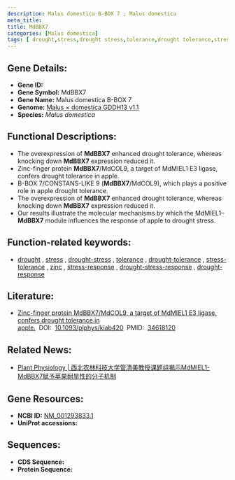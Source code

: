 ```yaml
---
description: Malus domestica B-BOX 7 ; Malus domestica
meta_title:
title: MdBBX7
categories: [Malus domestica]
tags: [ drought,stress,drought stress,tolerance,drought tolerance,stress tolerance,zinc,stress response,drought stress response,drought response ]
---
```


## Gene Details:
- **Gene ID:**	[]()
- **Gene Symbol:** MdBBX7
- **Gene Name:** Malus domestica B-BOX 7
- **Genome:** [Malus × domestica GDDH13 v1.1](https://www.rosaceae.org/species/malus/malus_x_domestica/genome_v1.0)
- **Species:** *Malus domestica*

## Functional Descriptions:
   - The overexpression of **MdBBX7** enhanced drought tolerance, whereas knocking down **MdBBX7** expression reduced it.
   - Zinc-finger protein **MdBBX7**/MdCOL9, a target of MdMIEL1 E3 ligase, confers drought tolerance in apple.
   - B-BOX 7/CONSTANS-LIKE 9 (**MdBBX7**/MdCOL9), which plays a positive role in apple drought tolerance.
   - The overexpression of **MdBBX7** enhanced drought tolerance, whereas knocking down **MdBBX7** expression reduced it.
   - Our results illustrate the molecular mechanisms by which the MdMIEL1–**MdBBX7** module influences the response of apple to drought stress.

## Function-related keywords:
   - [drought](/tags/drought/)&nbsp;,&nbsp;[stress](/tags/stress/)&nbsp;,&nbsp;[drought-stress](/tags/drought-stress/)&nbsp;,&nbsp;[tolerance](/tags/tolerance/)&nbsp;,&nbsp;[drought-tolerance](/tags/drought-tolerance/)&nbsp;,&nbsp;[stress-tolerance](/tags/stress-tolerance/)&nbsp;,&nbsp;[zinc](/tags/zinc/)&nbsp;,&nbsp;[stress-response](/tags/stress-response/)&nbsp;,&nbsp;[drought-stress-response](/tags/drought-stress-response/)&nbsp;,&nbsp;[drought-response](/tags/drought-response/)

## Literature:
   - [Zinc-finger protein MdBBX7/MdCOL9, a target of MdMIEL1 E3 ligase, confers drought tolerance in apple.]( https://academic.oup.com/plphys/article/188/1/540/6361660?login=true)&nbsp;&nbsp;DOI:&nbsp;&nbsp;[10.1093/plphys/kiab420](https://academic.oup.com/plphys/article/188/1/540/6361660?login=true)&nbsp;&nbsp;PMID:&nbsp;&nbsp;[34618120](https://pubmed.ncbi.nlm.nih.gov/34618120/)

## Related News:
   - [Plant Physiology | 西北农林科技大学管清美教授课题组揭示MdMIEL1-MdBBX7赋予苹果耐旱性的分子机制](https://mp.weixin.qq.com/s?__biz=Mzg3MDEwNDEyMg==&mid=2247516613&idx=5&sn=9ce78a8eb2fd86ff6fbdfd9baa659de4&chksm=ce902c90f9e7a5862d56ec7ed327db7231301f79e11438268412dd2a075ba4b15268147e0977&scene=27#wechat_redirect)

## Gene Resources:
- **NCBI ID:**  [NM_001293833.1](https://www.ncbi.nlm.nih.gov/gene/?term=NM_001293833.1)
- **UniProt accessions:** [](https://www.uniprot.org/uniprotkb//entry)



## Sequences:
- **CDS Sequence:**
- **Protein Sequence:**
